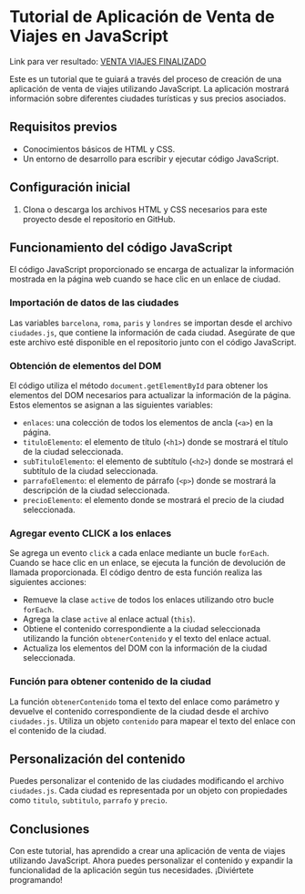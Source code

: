 
# Tutorial de Aplicación de Venta de Viajes en JavaScript

Link para ver resultado: [VENTA VIAJES FINALIZADO](https://venta-viajes-curso-javascript.netlify.app/)

Este es un tutorial que te guiará a través del proceso de creación de una aplicación de venta de viajes utilizando JavaScript. La aplicación mostrará información sobre diferentes ciudades turísticas y sus precios asociados.

## Requisitos previos

-   Conocimientos básicos de HTML y CSS.
-   Un entorno de desarrollo para escribir y ejecutar código JavaScript.

## Configuración inicial

1.  Clona o descarga los archivos HTML y CSS necesarios para este proyecto desde el repositorio en GitHub.

## Funcionamiento del código JavaScript

El código JavaScript proporcionado se encarga de actualizar la información mostrada en la página web cuando se hace clic en un enlace de ciudad.

### Importación de datos de las ciudades

Las variables `barcelona`, `roma`, `paris` y `londres` se importan desde el archivo `ciudades.js`, que contiene la información de cada ciudad. Asegúrate de que este archivo esté disponible en el repositorio junto con el código JavaScript.

### Obtención de elementos del DOM

El código utiliza el método `document.getElementById` para obtener los elementos del DOM necesarios para actualizar la información de la página. Estos elementos se asignan a las siguientes variables:

-   `enlaces`: una colección de todos los elementos de ancla (`<a>`) en la página.
-   `tituloElemento`: el elemento de título (`<h1>`) donde se mostrará el título de la ciudad seleccionada.
-   `subTituloElemento`: el elemento de subtítulo (`<h2>`) donde se mostrará el subtítulo de la ciudad seleccionada.
-   `parrafoElemento`: el elemento de párrafo (`<p>`) donde se mostrará la descripción de la ciudad seleccionada.
-   `precioElemento`: el elemento donde se mostrará el precio de la ciudad seleccionada.

### Agregar evento CLICK a los enlaces

Se agrega un evento `click` a cada enlace mediante un bucle `forEach`. Cuando se hace clic en un enlace, se ejecuta la función de devolución de llamada proporcionada. El código dentro de esta función realiza las siguientes acciones:

-   Remueve la clase `active` de todos los enlaces utilizando otro bucle `forEach`.
-   Agrega la clase `active` al enlace actual (`this`).
-   Obtiene el contenido correspondiente a la ciudad seleccionada utilizando la función `obtenerContenido` y el texto del enlace actual.
-   Actualiza los elementos del DOM con la información de la ciudad seleccionada.

### Función para obtener contenido de la ciudad

La función `obtenerContenido` toma el texto del enlace como parámetro y devuelve el contenido correspondiente de la ciudad desde el archivo `ciudades.js`. Utiliza un objeto `contenido` para mapear el texto del enlace con el contenido de la ciudad.

## Personalización del contenido

Puedes personalizar el contenido de las ciudades modificando el archivo `ciudades.js`. Cada ciudad es representada por un objeto con propiedades como `titulo`, `subtitulo`, `parrafo` y `precio`.

## Conclusiones

Con este tutorial, has aprendido a crear una aplicación de venta de viajes utilizando JavaScript. Ahora puedes personalizar el contenido y expandir la funcionalidad de la aplicación según tus necesidades. ¡Diviértete programando!
